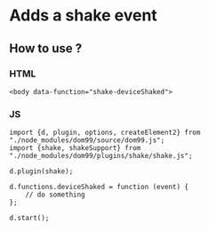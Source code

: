 # Adds a shake event

## How to use ?

### HTML
```
<body data-function="shake-deviceShaked">
```

### JS

```
import {d, plugin, options, createElement2} from "./node_modules/dom99/source/dom99.js";
import {shake, shakeSupport} from "./node_modules/dom99/plugins/shake/shake.js";

d.plugin(shake);

d.functions.deviceShaked = function (event) {
    // do something
};

d.start();
```
